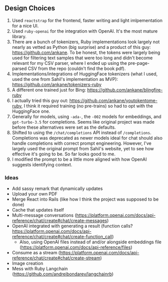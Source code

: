 ## Design Choices

1. Used `reactstrap` for the frontend, faster writing and light imlpementation for a nice UI.
2. Used `ruby-openai` for the integration with OpenAI. It's the most mature library.
3. There are a bunch of tokenizers, Ruby implementations look largely not nearly as vetted as Python (big surprise) and a product of this guy: https://github.com/ankane. To be honest, the tokens were largely being used for filtering text samples that were too long and didn't become relevant for my CSV parser, where I ended up using the pre-page-parsed CSV from the repo (couldn't find the book pdf).
  1. Implementations/integrations of HuggingFace tokenizers (what I used, used the one from Sahil's implementation as MVP): https://github.com/ankane/tokenizers-ruby
  2. A different one trained just for Bing: https://github.com/ankane/blingfire-ruby
  3. I actually tried this guy out: https://github.com/ankane/youtokentome-ruby, I think it required training (no pre-trains) so had to opt with the HuggingFace one.
4. Generally for models, using `-ada-`, the `-002` models for embeddings, and `gpt-turbo-3.5` for completions. Seems like original project was made before these alternatives were set as the defaults.
5. Shifted to using the `/chat/completions` API instead of `/completions`. Completions was deprecated as newer models ideal for chat should also handle completions with correct prompt engineering. However, I've largely used the original prompt from Sahil's website, yet to see how effective it's going to be. So far looks good to me.
6. I modified the prompt to be a little more aligned with how OpenAI suggests identifying context.

### Ideas

- Add sassy remark that dynamically updates
- Upload your own PDF
- Merge React into Rails (like how I think the project was supposed to be done)
- Cache that updates itself
- Multi-message conversations (https://platform.openai.com/docs/api-reference/chat/create#chat/create-messages)
- OpenAI integrated with generating a result (function calls? https://platform.openai.com/docs/api-reference/chat/create#chat/create-function_call)
  - Also, using OpenAI files instead of and/or alongside embeddings file (https://platform.openai.com/docs/api-reference/files)
- Consume as a stream (https://platform.openai.com/docs/api-reference/chat/create#chat/create-stream)
- Image creation
- Mess with Ruby Langchain (https://github.com/andreibondarev/langchainrb)
